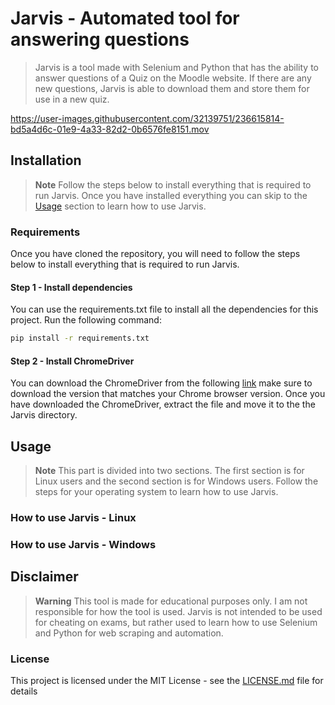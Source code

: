 # Jarvis - Automated tool for answering questions
> Jarvis is a tool made with Selenium and Python that has the ability to answer questions of a Quiz on the Moodle website. If there are any new questions, Jarvis is able to download them and store them for use in a new quiz.

https://user-images.githubusercontent.com/32139751/236615814-bd5a4d6c-01e9-4a33-82d2-0b6576fe8151.mov

## Installation 
> **Note**
> Follow the steps below to install everything that is required to run Jarvis. Once you have installed everything you can skip to the [Usage](#usage) section to learn how to use Jarvis.

### Requirements
Once you have cloned the repository, you will need to follow the steps below to install everything that is required to run Jarvis.

#### Step 1 - Install dependencies 
You can use the requirements.txt file to install all the dependencies for this project. Run the following command:
```bash
pip install -r requirements.txt
```
#### Step 2 - Install ChromeDriver
You can download the ChromeDriver from the following [link](https://chromedriver.chromium.org/downloads) make sure to download the version that matches your Chrome browser version. Once you have downloaded the ChromeDriver, extract the file and move it to the the Jarvis directory.

## Usage
> **Note**
> This part is divided into two sections. The first section is for Linux users and the second section is for Windows users. Follow the steps for your operating system to learn how to use Jarvis.
### How to use Jarvis - Linux

### How to use Jarvis - Windows

## Disclaimer
> **Warning**
> This tool is made for educational purposes only. I am not responsible for how the tool is used. Jarvis is not intended to be used for cheating on exams, but rather used to learn how to use Selenium and Python for web scraping and automation.

### License
This project is licensed under the MIT License - see the [LICENSE.md](LICENSE.md) file for details